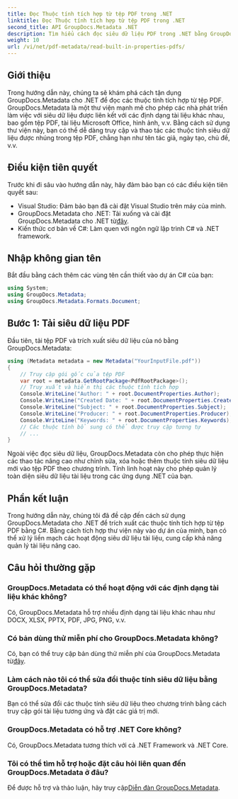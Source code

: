 ```yaml
---
title: Đọc Thuộc tính tích hợp từ tệp PDF trong .NET
linktitle: Đọc Thuộc tính tích hợp từ tệp PDF trong .NET
second_title: API GroupDocs.Metadata .NET
description: Tìm hiểu cách đọc siêu dữ liệu PDF trong .NET bằng GroupDocs.Metadata. Truy cập tên tác giả, ngày tạo, chủ đề, v.v. bằng mã C#.
weight: 10
url: /vi/net/pdf-metadata/read-built-in-properties-pdfs/
---
```

## Giới thiệu
Trong hướng dẫn này, chúng ta sẽ khám phá cách tận dụng GroupDocs.Metadata cho .NET để đọc các thuộc tính tích hợp từ tệp PDF. GroupDocs.Metadata là một thư viện mạnh mẽ cho phép các nhà phát triển làm việc với siêu dữ liệu được liên kết với các định dạng tài liệu khác nhau, bao gồm tệp PDF, tài liệu Microsoft Office, hình ảnh, v.v. Bằng cách sử dụng thư viện này, bạn có thể dễ dàng truy cập và thao tác các thuộc tính siêu dữ liệu được nhúng trong tệp PDF, chẳng hạn như tên tác giả, ngày tạo, chủ đề, v.v.
## Điều kiện tiên quyết
Trước khi đi sâu vào hướng dẫn này, hãy đảm bảo bạn có các điều kiện tiên quyết sau:
- Visual Studio: Đảm bảo bạn đã cài đặt Visual Studio trên máy của mình.
-  GroupDocs.Metadata cho .NET: Tải xuống và cài đặt GroupDocs.Metadata cho .NET từ[đây](https://releases.groupdocs.com/metadata/net/).
- Kiến thức cơ bản về C#: Làm quen với ngôn ngữ lập trình C# và .NET framework.

## Nhập không gian tên
Bắt đầu bằng cách thêm các vùng tên cần thiết vào dự án C# của bạn:
```csharp
using System;
using GroupDocs.Metadata;
using GroupDocs.Metadata.Formats.Document;
```
## Bước 1: Tải siêu dữ liệu PDF
Đầu tiên, tải tệp PDF và trích xuất siêu dữ liệu của nó bằng GroupDocs.Metadata:
```csharp
using (Metadata metadata = new Metadata("YourInputFile.pdf"))
{
    // Truy cập gói gốc của tệp PDF
    var root = metadata.GetRootPackage<PdfRootPackage>();
    // Truy xuất và hiển thị các thuộc tính tích hợp
    Console.WriteLine("Author: " + root.DocumentProperties.Author);
    Console.WriteLine("Created Date: " + root.DocumentProperties.CreatedDate);
    Console.WriteLine("Subject: " + root.DocumentProperties.Subject);
    Console.WriteLine("Producer: " + root.DocumentProperties.Producer);
    Console.WriteLine("Keywords: " + root.DocumentProperties.Keywords);
    // Các thuộc tính bổ sung có thể được truy cập tương tự
    // ...
}
```
Ngoài việc đọc siêu dữ liệu, GroupDocs.Metadata còn cho phép thực hiện các thao tác nâng cao như chỉnh sửa, xóa hoặc thêm thuộc tính siêu dữ liệu mới vào tệp PDF theo chương trình. Tính linh hoạt này cho phép quản lý toàn diện siêu dữ liệu tài liệu trong các ứng dụng .NET của bạn.
## Phần kết luận
Trong hướng dẫn này, chúng tôi đã đề cập đến cách sử dụng GroupDocs.Metadata cho .NET để trích xuất các thuộc tính tích hợp từ tệp PDF bằng C#. Bằng cách tích hợp thư viện này vào dự án của mình, bạn có thể xử lý liền mạch các hoạt động siêu dữ liệu tài liệu, cung cấp khả năng quản lý tài liệu nâng cao.

## Câu hỏi thường gặp
### GroupDocs.Metadata có thể hoạt động với các định dạng tài liệu khác không?
Có, GroupDocs.Metadata hỗ trợ nhiều định dạng tài liệu khác nhau như DOCX, XLSX, PPTX, PDF, JPG, PNG, v.v.
### Có bản dùng thử miễn phí cho GroupDocs.Metadata không?
Có, bạn có thể truy cập bản dùng thử miễn phí của GroupDocs.Metadata từ[đây](https://releases.groupdocs.com/).
### Làm cách nào tôi có thể sửa đổi thuộc tính siêu dữ liệu bằng GroupDocs.Metadata?
Bạn có thể sửa đổi các thuộc tính siêu dữ liệu theo chương trình bằng cách truy cập gói tài liệu tương ứng và đặt các giá trị mới.
### GroupDocs.Metadata có hỗ trợ .NET Core không?
Có, GroupDocs.Metadata tương thích với cả .NET Framework và .NET Core.
### Tôi có thể tìm hỗ trợ hoặc đặt câu hỏi liên quan đến GroupDocs.Metadata ở đâu?
 Để được hỗ trợ và thảo luận, hãy truy cập[Diễn đàn GroupDocs.Metadata](https://forum.groupdocs.com/c/metadata/14).